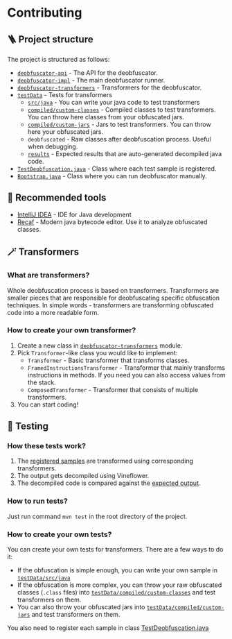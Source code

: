 # Contributing

## 🪜 Project structure
The project is structured as follows:
- [`deobfuscator-api`](./deobfuscator-api) - The API for the deobfuscator.
- [`deobfuscator-impl`](./deobfuscator-impl) - The main deobfuscator runner.
- [`deobfuscator-transformers`](./deobfuscator-transformers) - Transformers for the deobfuscator.
- [`testData`](./testData) - Tests for transformers
  - [`src/java`](./testData/src/java) - You can write your java code to test transformers
  - [`compiled/custom-classes`](./testData/compiled/custom-classes) - Compiled classes to test transformers. You can throw here classes from your obfuscated jars.
  - [`compiled/custom-jars`](./testData/compiled/custom-jars) - Jars to test transformers. You can throw here your obfuscated jars.
  - `deobfuscated` - Raw classes after deobfuscation process. Useful when debugging.
  - [`results`](./testData/results) - Expected results that are auto-generated decompiled java code.
- [`TestDeobfuscation.java`](./deobfuscator-impl/src/test/java/uwu/narumi/deobfuscator/TestDeobfuscation.java) - Class where each test sample is registered.
- [`Bootstrap.java`](./deobfuscator-impl/src/test/java/Bootstrap.java) - Class where you can run deobfuscator manually.

## 🧰 Recommended tools
- [IntelliJ IDEA](https://www.jetbrains.com/idea/download/) - IDE for Java development
- [Recaf](https://github.com/Col-E/Recaf) - Modern java bytecode editor. Use it to analyze obfuscated classes.

## 🪄 Transformers
### What are transformers?
Whole deobfuscation process is based on transformers. Transformers are smaller pieces that are responsible for deobfuscating specific obfuscation techniques. In simple words - transformers are transforming obfuscated code into a more readable form.

### How to create your own transformer?
1. Create a new class in [`deobfuscator-transformers`](./deobfuscator-transformers) module.
2. Pick `Transformer`-like class you would like to implement:
   - `Transformer` - Basic transformer that transforms classes.
   - `FramedInstructionsTransformer` - Transformer that mainly transforms instructions in methods. If you need you can also access values from the stack.
   - `ComposedTransformer` - Transformer that consists of multiple transformers.
3. You can start coding!

## 🧪 Testing
### How these tests work?
1. The [registered samples](./deobfuscator-impl/src/test/java/uwu/narumi/deobfuscator/TestDeobfuscation.java) are transformed using corresponding transformers.
2. The output gets decompiled using Vineflower.
3. The decompiled code is compared against the [expected output](./testData/results).

### How to run tests?
Just run command `mvn test` in the root directory of the project.

### How to create your own tests?
You can create your own tests for transformers. There are a few ways to do it:
- If the obfuscation is simple enough, you can write your own sample in [`testData/src/java`](./testData/src/java)
- If the obfuscation is more complex, you can throw your raw obfuscated classes (`.class` files) into [`testData/compiled/custom-classes`](./testData/compiled/custom-classes) and test transformers on them.
- You can also throw your obfuscated jars into [`testData/compiled/custom-jars`](./testData/compiled/custom-jars) and test transformers on them.

You also need to register each sample in class [TestDeobfuscation.java](./deobfuscator-impl/src/test/java/uwu/narumi/deobfuscator/TestDeobfuscation.java)

